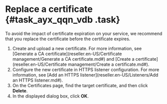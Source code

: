 # Replace a certificate {#task_ayx_qqn_vdb .task}

To avoid the impact of certificate expiration on your service, we recommend that you replace the certificate before the certificate expires.

1.  Create and upload a new certificate. For more information, see [Generate a CA certificate](reseller.en-US/Certificate management/Generate a CA certificate.md#) and [Create a certificate](reseller.en-US/Certificate management/Create a certificate.md#).
2.  Configure the new certificate in HTTPS listener configuration. For more information, see [Add an HTTPS listener](reseller.en-US/Listeners/Add an HTTPS listener.md#).
3.  On the Certificates page, find the target certificate, and then click **Delete**.
4.  In the displayed dialog box, click **OK**.

